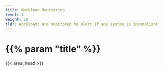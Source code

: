 ```yaml
---
title: Workload Monitoring
level: 1
weight: 50
tldr: Workloads are monitored to alert if any system is incompliant
---
```


# {{% param "title" %}}
{{< area_head >}}
